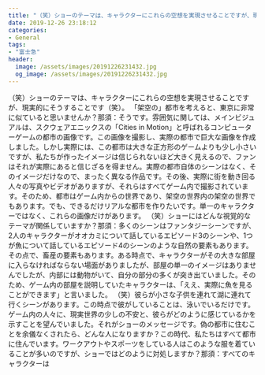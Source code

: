 ```yaml
---
title: "（笑）ショーのテーマは、キャラクターにこれらの空想を実現させることですが、現実的にそうすることです（笑）。"
date: 2019-12-26 23:18:12
categories:
- General
tags:
- "富士急"
header:
  image: /assets/images/20191226231432.jpg
  og_image: /assets/images/20191226231432.jpg
---
```


（笑）ショーのテーマは、キャラクターにこれらの空想を実現させることですが、現実的にそうすることです（笑）。 「架空の」都市を考えると、東京に非常に似ていると思いませんか？那須：そうです。雰囲気に関しては、メインビジュアルは、スクウェアエニックスの「Cities in Motion」と呼ばれるコンピューターゲームの都市の画像です。この画像を撮影し、実際の都市で巨大な画像を作成しました。しかし実際には、この都市は大きな正方形のゲームよりも少し小さいですが、私たちが作ったイメージは信じられないほど大きく見えるので、ファンはそれが実際にあると信じざるを得ません。実際の都市自体のシーンはなく、そのイメージだけなので、まったく異なる作品です。その後、実際に街を動き回る人々の写真やビデオがありますが、それらはすべてゲーム内で撮影されています。そのため、都市はゲーム内からの世界であり、架空の世界内の架空の世界でもあります。でも、できるだけリアルな都市を作りたいです。単一のキャラクターではなく、これらの画像だけがあります。 （笑）ショーにはどんな視覚的なテーマが関係していますか？那須：多くのシーンはファンタジーシーンですが、2人のキャラクターがオオカミについて話しているエピソード3のシーンや、1つが魚について話しているエピソード4のシーンのような自然の要素もあります。その点で、畜産の要素もあります。ある時点で、キャラクターがその大きな部屋に入らなければならない場面がありましたが、部屋の単一のイメージはありませんでしたが、内部には動物がいて、自分の部分の多くが突き出ていました。そのため、ゲーム内の部屋を説明していたキャラクターは、「ええ、実際に魚を見ることができます」と言いました。 （笑）彼らが小さな子供を連れて湖に連れて行くシーンがあります。この時点で彼がしていることは、泳いでいるだけです。ゲーム内の人々に、現実世界の少しの不安と、彼らがどのように感じているかを示すことを望んでいました。それがショーのメッセージです。偽の都市に住むことを余儀なくされたら、どんな人になりますか？この時代、私たちはすべて都市に住んでいます。ワークアウトやスポーツをしている人はこのような服を着ていることが多いのですが、ショーではどのように対処しますか？那須：すべてのキャラクターは
